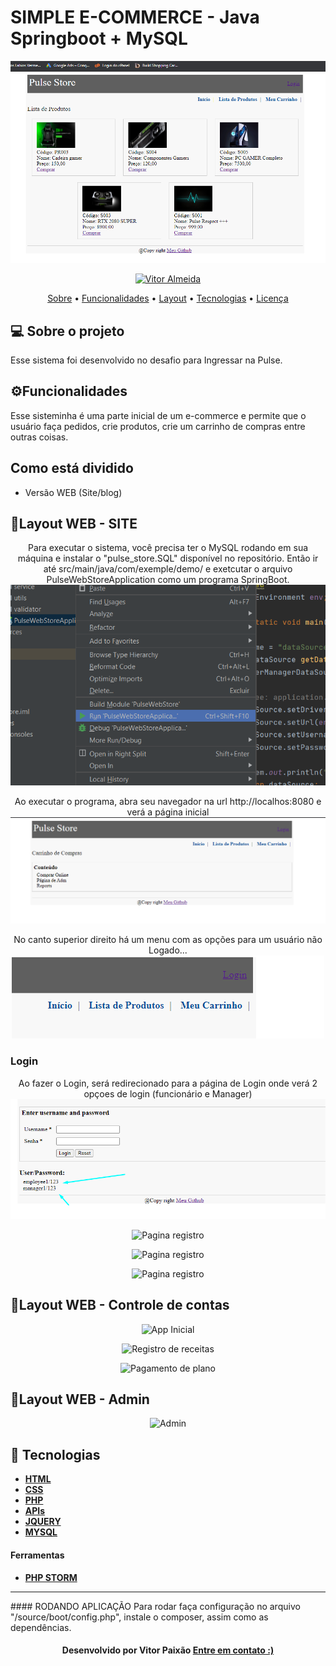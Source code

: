 

<p align="center">
  <h1> SIMPLE E-COMMERCE - Java Springboot + MySQL </h1>
   <img src="https://github.com/vitorpaixaoa/PulseWebStore/blob/master/src/main/resources/static/Images/productList.png" alt="Pagina inicial" />
</p>

<!-- Badges -->
<p align="center">
   <a href="https://www.linkedin.com/in/alan-vitor-paix%C3%A3o-almeida-44651117b/">
      <img alt="Vitor Almeida" src="https://img.shields.io/badge/-Vitor Paixão-blue?style=flat&logo=Linkedin&logoColor=bluee" />
   </a>
</p>

<!-- Indice-->
<p align="center">
 <a href="#-sobre-o-projeto">Sobre</a> •
 <a href="#-Funcionalidades">Funcionalidades</a> • 
 <a href="#-Layout">Layout</a> •  
 <a href="#-Tecnologias">Tecnologias</a> • 
 <a href="#-licença">Licença</a>
</p>

<!--Sobre o projeto-->
## 💻 Sobre o projeto
Esse sistema foi desenvolvido no desafio para Ingressar na Pulse.
<!--Funcionalidades-->
## ⚙️Funcionalidades

Esse sisteminha é uma parte inicial de um e-commerce e permite que o usuário faça pedidos, crie produtos, crie um carrinho de compras entre outras coisas.
  
<!--Funcionalidades-->
## Como está dividido
 - Versão WEB (Site/blog)

<!--layout-->
## 🎨Layout WEB - SITE

<p align="center">
  Para executar o sistema, você precisa ter o MySQL rodando em sua máquina e instalar o "pulse_store.SQL" disponível no repositório. Então ir até 
  src/main/java/com/exemple/demo/ e exetcutar o arquivo PulseWebStoreApplication como um programa SpringBoot.
   <img src="https://github.com/vitorpaixaoa/PulseWebStore/blob/master/src/main/resources/static/Images/howToRun.png" alt="Pagina inicial" />
</p>
<p align="center">
  Ao executar o programa, abra seu navegador na url http://localhos:8080 e verá a página inicial
   <img src="https://github.com/vitorpaixaoa/PulseWebStore/blob/master/src/main/resources/static/Images/homepage.png" alt="Pagina Login" />
</p>

<p align="center">
  No canto superior direito há um menu com as opções para um usuário não Logado...
   <img src="https://github.com/vitorpaixaoa/PulseWebStore/blob/master/src/main/resources/static/Images/menu.png" alt="Pagina registro" />
</p>


<h3>Login</h3>
<p align="center">
  Ao fazer o Login, será redirecionado para a página de Login onde verá 2 opçoes de login (funcionário e Manager)
   <img src="https://github.com/vitorpaixaoa/PulseWebStore/blob/master/src/main/resources/static/Images/login%20page.png" alt="Pagina registro" />
</p>

<p align="center">
  
   <img src="https://github.com/vitorpaixaoa/fsphp/blob/master/shared/git-images/register.png" alt="Pagina registro" />
</p>

<p align="center">
   <img src="https://github.com/vitorpaixaoa/fsphp/blob/master/shared/git-images/register.png" alt="Pagina registro" />
</p>

<p align="center">
   <img src="https://github.com/vitorpaixaoa/fsphp/blob/master/shared/git-images/register.png" alt="Pagina registro" />
</p>

## 🎨Layout WEB - Controle de contas
<p align="center">
   <img src="https://github.com/vitorpaixaoa/fsphp/blob/master/shared/git-images/app-home.png" alt="App Inicial" />
</p>
<p align="center">
   <img src="https://github.com/vitorpaixaoa/fsphp/blob/master/shared/git-images/invoice.png" alt="Registro de receitas" />
</p>
<p align="center">
   <img src="https://github.com/vitorpaixaoa/fsphp/blob/master/shared/git-images/payment.png" alt="Pagamento de plano" />
</p>

## 🎨Layout WEB - Admin
<p align="center">
   <img src="https://github.com/vitorpaixaoa/fsphp/blob/master/shared/git-images/admin.png" alt="Admin" />
</p>

<!--layout-->
## 🚀  Tecnologias
- [**HTML** ]()
- [**CSS**]()
- [**PHP**]()
- [**APIs**]()
- [**JQUERY**]()
- [**MYSQL**]()



#### Ferramentas
- [**PHP STORM**]()
<hr/>
#### RODANDO APLICAÇÃO
Para rodar faça configuração no arquivo "/source/boot/config.php", instale o composer, assim como as dependências.


<h4 align=center>Desenvolvido por Vitor Paixão <a href="https://www.linkedin.com/in/alan-vitor-paix%C3%A3o-almeida-44651117b/"> <strong>Entre em contato</strong> :)</a></a></h4>

